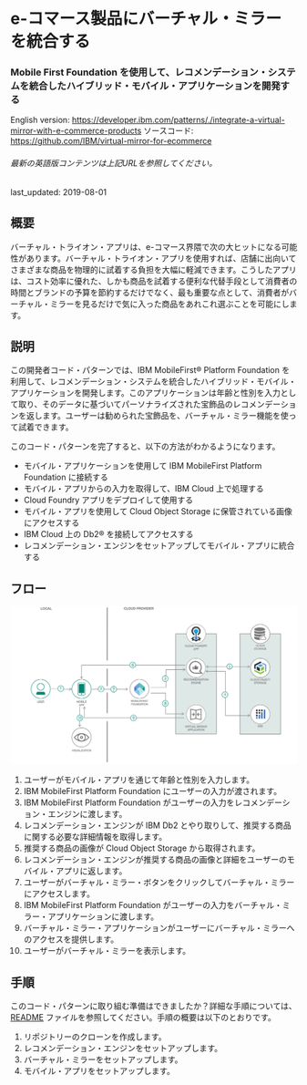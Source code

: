 # e-コマース製品にバーチャル・ミラーを統合する

### Mobile First Foundation を使用して、レコメンデーション・システムを統合したハイブリッド・モバイル・アプリケーションを開発する

English version: https://developer.ibm.com/patterns/./integrate-a-virtual-mirror-with-e-commerce-products
  ソースコード: https://github.com/IBM/virtual-mirror-for-ecommerce

###### 最新の英語版コンテンツは上記URLを参照してください。
last_updated: 2019-08-01

 ## 概要

バーチャル・トライオン・アプリは、e-コマース界隈で次の大ヒットになる可能性があります。バーチャル・トライオン・アプリを使用すれば、店舗に出向いてさまざまな商品を物理的に試着する負担を大幅に軽減できます。こうしたアプリは、コスト効率に優れた、しかも商品を試着する便利な代替手段として消費者の時間とブランドの予算を節約するだけでなく、最も重要な点として、消費者がバーチャル・ミラーを見るだけで気に入った商品をあれこれ選ぶことを可能にします。

## 説明

この開発者コード・パターンでは、IBM MobileFirst&reg; Platform Foundation を利用して、レコメンデーション・システムを統合したハイブリッド・モバイル・アプリケーションを開発します。このアプリケーションは年齢と性別を入力として取り、そのデータに基づいてパーソナライズされた宝飾品のレコメンデーションを返します。ユーザーは勧められた宝飾品を、バーチャル・ミラー機能を使って試着できます。

このコード・パターンを完了すると、以下の方法がわかるようになります。

* モバイル・アプリケーションを使用して IBM MobileFirst Platform Foundation に接続する
* モバイル・アプリからの入力を取得して、IBM Cloud 上で処理する
* Cloud Foundry アプリをデプロイして使用する
* モバイル・アプリを使用して Cloud Object Storage に保管されている画像にアクセスする
* IBM Cloud 上の Db2&reg; を接続してアクセスする
* レコメンデーション・エンジンをセットアップしてモバイル・アプリに統合する

## フロー

![レコメンデーション・エンジンのフロー図](./images/flow.png)

1. ユーザーがモバイル・アプリを通じて年齢と性別を入力します。
1. IBM MobileFirst Platform Foundation にユーザーの入力が渡されます。
1. IBM MobileFirst Platform Foundation がユーザーの入力をレコメンデーション・エンジンに渡します。
1. レコメンデーション・エンジンが IBM Db2 とやり取りして、推奨する商品に関する必要な詳細情報を取得します。
1. 推奨する商品の画像が Cloud Object Storage から取得されます。
1. レコメンデーション・エンジンが推奨する商品の画像と詳細をユーザーのモバイル・アプリに返します。
1. ユーザーがバーチャル・ミラー・ボタンをクリックしてバーチャル・ミラーにアクセスします。
1. IBM MobileFirst Platform Foundation がユーザーの入力をバーチャル・ミラー・アプリケーションに渡します。
1. バーチャル・ミラー・アプリケーションがユーザーにバーチャル・ミラーへのアクセスを提供します。
1. ユーザーがバーチャル・ミラーを表示します。

## 手順

このコード・パターンに取り組む準備はできましたか？詳細な手順については、[README](https://github.com/IBM/virtual-mirror-for-ecommerce/blob/master/README.md) ファイルを参照してください。手順の概要は以下のとおりです。

1. リポジトリーのクローンを作成します。
1. レコメンデーション・エンジンをセットアップします。
1. バーチャル・ミラーをセットアップします。
1. モバイル・アプリをセットアップします。
